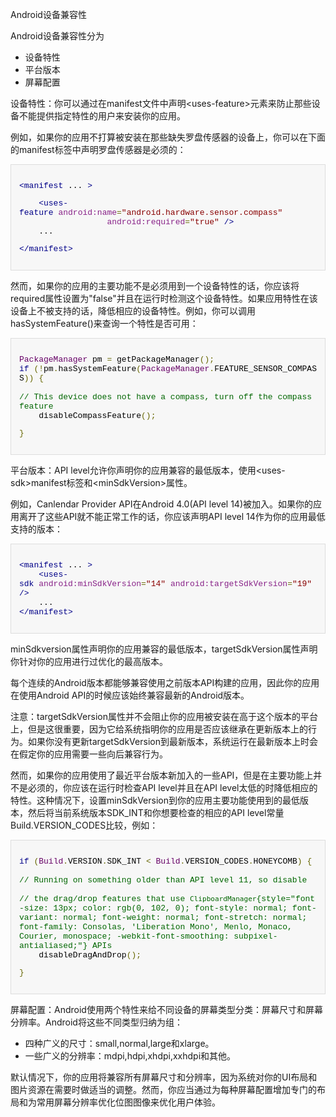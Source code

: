 Android设备兼容性
<div>

<div>

Android设备兼容性分为

</div>

-   设备特性
-   平台版本
-   屏幕配置

<div>

设备特性：你可以通过在manifest文件中声明&lt;uses-feature&gt;元素来防止那些设备不能提供指定特性的用户来安装你的应用。

</div>

<div>

例如，如果你的应用不打算被安装在那些缺失罗盘传感器的设备上，你可以在下面的manifest标签中声明罗盘传感器是必须的：

</div>

<div
style="font-size: 13px; margin: 0px 0px 1em; color: rgb(0, 102, 0); font-style: normal; font-variant: normal; font-weight: normal; font-stretch: normal; font-family: Consolas, 'Liberation Mono', Menlo, Monaco, Courier, monospace; -webkit-font-smoothing: subpixel-antialiased; padding: 1em; overflow: auto; border: 1px solid rgb(221, 221, 221); letter-spacing: normal; orphans: auto; text-align: start; text-indent: 0px; text-transform: none; widows: 1; word-spacing: 0px; -webkit-text-stroke-width: 0px; background: rgb(247, 247, 247);">

<div>

<span style="color: rgb(0, 0, 136);">&lt;manifest</span><span
style="color: rgb(0, 0, 0);"> ... </span><span
style="color: rgb(0, 0, 136);">&gt;</span>

</div>

<span style="color: rgb(0, 0, 0);">   </span> <span
style="color: rgb(0, 0, 136);">&lt;uses-feature</span><span
style="color: rgb(0, 0, 0);"> </span><span
style="color: rgb(136, 34, 136);">android:name</span><span
style="color: rgb(102, 102, 0);">=</span><span
style="color: rgb(136, 0, 0);">"android.hardware.sensor.compass"</span><span
style="color: rgb(0, 0, 0);">\
                 </span> <span
style="color: rgb(136, 34, 136);">android:required</span><span
style="color: rgb(102, 102, 0);">=</span><span
style="color: rgb(136, 0, 0);">"true"</span><span
style="color: rgb(0, 0, 0);"> </span><span
style="color: rgb(0, 0, 136);">/&gt;</span><span
style="color: rgb(0, 0, 0);">\
    ...</span>
<div>

<span style="color: rgb(0, 0, 136);">&lt;/manifest&gt;</span>

</div>

</div>

<div>

然而，如果你的应用的主要功能不是必须用到一个设备特性的话，你应该将required属性设置为"false"并且在运行时检测这个设备特性。如果应用特性在该设备上不被支持的话，降低相应的设备特性。例如，你可以调用hasSystemFeature()来查询一个特性是否可用：

</div>

<div
style="font-size: 13px; margin: 0px 0px 1em; color: rgb(0, 102, 0); font-style: normal; font-variant: normal; font-weight: normal; font-stretch: normal; font-family: Consolas, 'Liberation Mono', Menlo, Monaco, Courier, monospace; -webkit-font-smoothing: subpixel-antialiased; padding: 1em; overflow: auto; border: 1px solid rgb(221, 221, 221); letter-spacing: normal; orphans: auto; text-align: start; text-indent: 0px; text-transform: none; widows: 1; word-spacing: 0px; -webkit-text-stroke-width: 0px; background: rgb(247, 247, 247);">

<span style="color: rgb(102, 0, 102);">PackageManager</span><span
style="color: rgb(0, 0, 0);"> pm </span><span
style="color: rgb(102, 102, 0);">=</span><span
style="color: rgb(0, 0, 0);"> getPackageManager</span><span
style="color: rgb(102, 102, 0);">();</span><span
style="color: rgb(0, 0, 0);">\
</span><span style="color: rgb(0, 0, 136);">if</span><span
style="color: rgb(0, 0, 0);"> </span><span
style="color: rgb(102, 102, 0);">(!</span><span
style="color: rgb(0, 0, 0);">pm</span><span
style="color: rgb(102, 102, 0);">.</span><span
style="color: rgb(0, 0, 0);">hasSystemFeature</span><span
style="color: rgb(102, 102, 0);">(</span><span
style="color: rgb(102, 0, 102);">PackageManager</span><span
style="color: rgb(102, 102, 0);">.</span><span
style="color: rgb(0, 0, 0);">FEATURE\_SENSOR\_COMPASS</span><span
style="color: rgb(102, 102, 0);">))</span><span
style="color: rgb(0, 0, 0);"> </span><span
style="color: rgb(102, 102, 0);">{</span><span
style="color: rgb(0, 0, 0);">\
   </span>
// This device does not have a compass, turn off the compass feature<span
style="color: rgb(0, 0, 0);">\
    disableCompassFeature</span><span
style="color: rgb(102, 102, 0);">();</span>
<div>

<span style="color: rgb(102, 102, 0);">}</span>

</div>

</div>

<div>

平台版本：API
level允许你声明你的应用兼容的最低版本，使用&lt;uses-sdk&gt;manifest标签和&lt;minSdkVersion&gt;属性。

</div>

<div>

例如，Canlendar Provider API在Android 4.0(API level
14)被加入。如果你的应用离开了这些API就不能正常工作的话，你应该声明API
level 14作为你的应用最低支持的版本：

</div>

<div
style="font-size: 13px; margin: 0px 0px 1em; color: rgb(0, 102, 0); font-style: normal; font-variant: normal; font-weight: normal; font-stretch: normal; font-family: Consolas, 'Liberation Mono', Menlo, Monaco, Courier, monospace; -webkit-font-smoothing: subpixel-antialiased; padding: 1em; overflow: auto; border: 1px solid rgb(221, 221, 221); letter-spacing: normal; orphans: auto; text-align: start; text-indent: 0px; text-transform: none; widows: 1; word-spacing: 0px; -webkit-text-stroke-width: 0px; background: rgb(247, 247, 247);">

<span style="color: rgb(0, 0, 136);">&lt;manifest</span><span
style="color: rgb(0, 0, 0);"> ... </span><span
style="color: rgb(0, 0, 136);">&gt;</span><span
style="color: rgb(0, 0, 0);">\
   </span> <span style="color: rgb(0, 0, 136);">&lt;uses-sdk</span><span
style="color: rgb(0, 0, 0);"> </span><span
style="color: rgb(136, 34, 136);">android:minSdkVersion</span><span
style="color: rgb(102, 102, 0);">=</span><span
style="color: rgb(136, 0, 0);">"14"</span><span
style="color: rgb(0, 0, 0);"> </span><span
style="color: rgb(136, 34, 136);">android:targetSdkVersion</span><span
style="color: rgb(102, 102, 0);">=</span><span
style="color: rgb(136, 0, 0);">"19"</span><span
style="color: rgb(0, 0, 0);"> </span><span
style="color: rgb(0, 0, 136);">/&gt;</span><span
style="color: rgb(0, 0, 0);">\
    ...\
</span><span style="color: rgb(0, 0, 136);">&lt;/manifest&gt;</span>

</div>

<div>

minSdkversion属性声明你的应用兼容的最低版本，targetSdkVersion属性声明你针对你的应用进行过优化的最高版本。

</div>

<div>

每个连续的Android版本都能够兼容使用之前版本API构建的应用，因此你的应用在使用Android
API的时候应该始终兼容最新的Android版本。

</div>

<div>

注意：targetSdkVersion属性并不会阻止你的应用被安装在高于这个版本的平台上，但是这很重要，因为它给系统指明你的应用是否应该继承在更新版本上的行为。如果你没有更新targetSdkVersion到最新版本，系统运行在最新版本上时会在假定你的应用需要一些向后兼容行为。

</div>

<div>

然而，如果你的应用使用了最近平台版本新加入的一些API，但是在主要功能上并不是必须的，你应该在运行时检查API
level并且在API
level太低的时降低相应的特性。这种情况下，设置minSdkVersion到你的应用主要功能使用到的最低版本，然后将当前系统版本SDK\_INT和你想要检查的相应的API
level常量Build.VERSION\_CODES比较，例如：

</div>

<div
style="font-size: 13px; margin: 0px 0px 1em; color: rgb(0, 102, 0); font-style: normal; font-variant: normal; font-weight: normal; font-stretch: normal; font-family: Consolas, 'Liberation Mono', Menlo, Monaco, Courier, monospace; -webkit-font-smoothing: subpixel-antialiased; padding: 1em; overflow: auto; border: 1px solid rgb(221, 221, 221); letter-spacing: normal; orphans: auto; text-align: start; text-indent: 0px; text-transform: none; widows: 1; word-spacing: 0px; -webkit-text-stroke-width: 0px; background: rgb(247, 247, 247);">

<span style="color: rgb(0, 0, 136);">if</span><span
style="color: rgb(0, 0, 0);"> </span><span
style="color: rgb(102, 102, 0);">(</span><span
style="color: rgb(102, 0, 102);">Build</span><span
style="color: rgb(102, 102, 0);">.</span><span
style="color: rgb(0, 0, 0);">VERSION</span><span
style="color: rgb(102, 102, 0);">.</span><span
style="color: rgb(0, 0, 0);">SDK\_INT </span><span
style="color: rgb(102, 102, 0);">&lt;</span><span
style="color: rgb(0, 0, 0);"> </span><span
style="color: rgb(102, 0, 102);">Build</span><span
style="color: rgb(102, 102, 0);">.</span><span
style="color: rgb(0, 0, 0);">VERSION\_CODES</span><span
style="color: rgb(102, 102, 0);">.</span><span
style="color: rgb(0, 0, 0);">HONEYCOMB</span><span
style="color: rgb(102, 102, 0);">)</span><span
style="color: rgb(0, 0, 0);"> </span><span
style="color: rgb(102, 102, 0);">{</span><span
style="color: rgb(0, 0, 0);">\
   </span>
// Running on something older than API level 11, so disable<span
style="color: rgb(0, 0, 0);">\
   </span>
// the drag/drop features that use `ClipboardManager`{style="font-size: 13px; color: rgb(0, 102, 0); font-style: normal; font-variant: normal; font-weight: normal; font-stretch: normal; font-family: Consolas, 'Liberation Mono', Menlo, Monaco, Courier, monospace; -webkit-font-smoothing: subpixel-antialiased;"} APIs<span
style="color: rgb(0, 0, 0);">\
    disableDragAndDrop</span><span
style="color: rgb(102, 102, 0);">();</span>
<div>

<span style="color: rgb(102, 102, 0);">}</span>

</div>

</div>

<div>

屏幕配置：Android使用两个特性来给不同设备的屏幕类型分类：屏幕尺寸和屏幕分辨率。Android将这些不同类型归纳为组：

</div>

-   四种广义的尺寸：small,normal,large和xlarge。
-   一些广义的分辨率：mdpi,hdpi,xhdpi,xxhdpi和其他。

<div>

默认情况下，你的应用将兼容所有屏幕尺寸和分辨率，因为系统对你的UI布局和图片资源在需要时做适当的调整。然而，你应当通过为每种屏幕配置增加专门的布局和为常用屏幕分辨率优化位图图像来优化用户体验。

</div>

</div>
